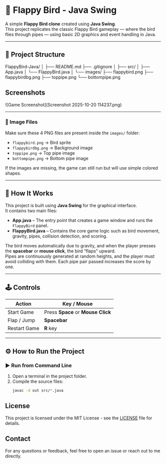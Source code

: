 # 🐤 Flappy Bird - Java Swing

A simple **Flappy Bird clone** created using **Java Swing**.  
This project replicates the classic Flappy Bird gameplay — where the bird flies through pipes — using basic 2D graphics and event handling in Java.

---

## 📁 Project Structure

FlappyBird-Java/
│
├── README.md
├── .gitignore
│
├── src/
│ ├── App.java
│ └── FlappyBird.java
│
└── images/
├── flappybird.png
├── flappybirdbg.png
├── toppipe.png
└── bottompipe.png

## Screenshots

![Game Screenshot](Screenshot 2025-10-20 114237.png)


---

### 📸 Image Files
Make sure these 4 PNG files are present inside the `images/` folder:
- `flappybird.png` → Bird sprite  
- `flappybirdbg.png` → Background image  
- `toppipe.png` → Top pipe image  
- `bottompipe.png` → Bottom pipe image  

If the images are missing, the game can still run but will use simple colored shapes.

---

## 🧠 How It Works

This project is built using **Java Swing** for the graphical interface.  
It contains two main files:
- **App.java** – The entry point that creates a game window and runs the `FlappyBird` panel.  
- **FlappyBird.java** – Contains the core game logic such as bird movement, gravity, pipes, collision detection, and scoring.

The bird moves automatically due to gravity, and when the player presses the **spacebar** or **mouse click**, the bird “flaps” upward.  
Pipes are continuously generated at random heights, and the player must avoid colliding with them. Each pipe pair passed increases the score by one.

---

## 🕹️ Controls

| Action | Key / Mouse |
|--------|--------------|
| Start Game | Press **Space** or **Mouse Click** |
| Flap / Jump | **Spacebar** |
| Restart Game | **R** key |

---

## ⚙️ How to Run the Project

### ▶️ Run from Command Line
1. Open a terminal in the project folder.
2. Compile the source files:
   ```bash
   javac -d out src/*.java

## License

This project is licensed under the MIT License - see the [LICENSE](LICENSE) file for details.

## Contact

For any questions or feedback, feel free to open an issue or reach out to me directly.
